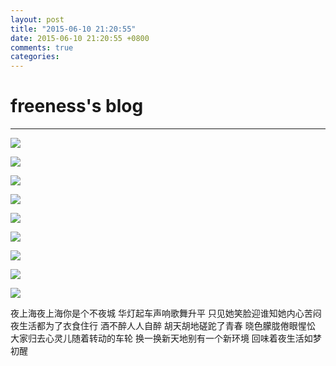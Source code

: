 ```yaml
---
layout: post
title: "2015-06-10 21:20:55"
date: 2015-06-10 21:20:55 +0800
comments: true
categories: 
---
```


# freeness's blog

----------

![](http://okqmqrbgo.bkt.clouddn.com/201506102120551.jpg)

![](http://okqmqrbgo.bkt.clouddn.com/201506102120552.jpg)

![](http://okqmqrbgo.bkt.clouddn.com/201506102120553.jpg)

![](http://okqmqrbgo.bkt.clouddn.com/201506102120554.jpg)

![](http://okqmqrbgo.bkt.clouddn.com/201506102120555.jpg)

![](http://okqmqrbgo.bkt.clouddn.com/201506102120556.jpg)

![](http://okqmqrbgo.bkt.clouddn.com/201506102120557.jpg)

![](http://okqmqrbgo.bkt.clouddn.com/201506102120558.jpg)

![](http://okqmqrbgo.bkt.clouddn.com/201506102120559.jpg)

>
夜上海夜上海你是个不夜城
华灯起车声响歌舞升平
只见她笑脸迎谁知她内心苦闷
夜生活都为了衣食住行
酒不醉人人自醉
胡天胡地磋跎了青春
晓色朦胧倦眼惺忪
大家归去心灵儿随着转动的车轮
换一换新天地别有一个新环境
回味着夜生活如梦初醒
